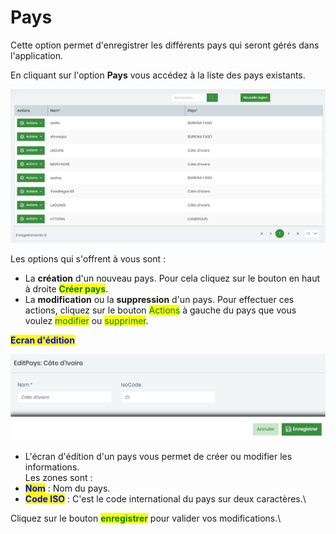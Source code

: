 # Pays

Cette option permet d'enregistrer les différents pays qui seront gérés dans l'application.

En cliquant sur l'option **Pays** vous accédez à la liste des pays existants.

![Liste des régions](<../.gitbook/assets/image (29).png>)

Les options qui s'offrent à vous sont :&#x20;

* La **création** d'un nouveau pays. Pour cela cliquez sur le bouton en haut à droite <mark style="color:green;">**Créer pays**</mark>.
* La **modification** ou la **suppression** d'un pays. Pour effectuer ces actions, cliquez sur le bouton <mark style="color:green;">Actions</mark> à gauche du pays que vous voulez <mark style="color:green;">modifier</mark> ou <mark style="color:green;">supprimer</mark>.

<mark style="color:blue;">**Ecran d'édition**</mark>

![Edition d'un pays](<../.gitbook/assets/image (16).png>)

* L'écran d'édition d'un pays vous permet de créer ou modifier les informations.\
  Les zones sont :&#x20;
* <mark style="color:blue;">**Nom**</mark> : Nom du pays.
* <mark style="color:blue;">**Code ISO**</mark> : C'est le code international du pays sur deux caractères.\


Cliquez sur le bouton <mark style="color:green;">**enregistrer**</mark> pour valider vos modifications.\
